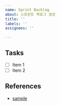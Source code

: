 ```yaml
---
name: Sprint Backlog
about: 스프린트 백로그 생성
title: ''
labels: ''
assignees: ''

---
```


## Tasks
- [ ] Item 1
- [ ] Item 2

## References
- [sample](https://www.google.com/)
